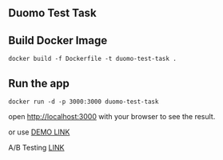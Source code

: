 ## Duomo Test Task

## Build Docker Image

`docker build -f Dockerfile -t duomo-test-task .`

## Run the app

`docker run -d -p 3000:3000 duomo-test-task`

open [http://localhost:3000](http://localhost:3000) with your browser to see the result.

or use [DEMO LINK](https://duomo-test-task-alyonasarapina.vercel.app/)

A/B Testing [LINK](https://docs.google.com/document/d/1Hpr28-kvJybfHdVztcCpSPjNsCl1319YKl7WKokW1C8/edit?usp=sharing)
